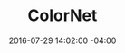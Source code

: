 ---
title: ColorNet
date: 2016-07-29 14:02:00 -04:00
sponsor-image: "/uploads/colornet.jpg"
sponsor-url: https://www.colornetprinting.com/
is-featured-on-home-page: false
is-featured-on-shops-galleries-page: false
is-first-tier: false
is-second-tier: true
is-third-tier: false
published: true
---